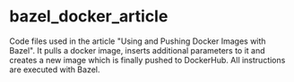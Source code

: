 # bazel_docker_article
Code files used in the article "Using and Pushing Docker Images with Bazel". It pulls a docker image, inserts additional parameters to it and creates a new image which is finally pushed to DockerHub. All instructions are executed with Bazel.
